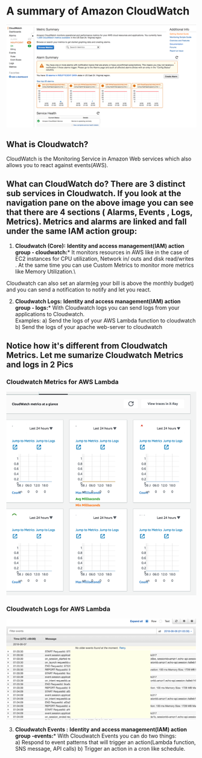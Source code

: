 
# A summary of Amazon CloudWatch 


![Example Cloudwatch Dashboard](https://raw.githubusercontent.com/ravsau/aws-cloudwatch-review/master/cloudwatch.png)

## What is Cloudwatch?
CloudWatch is the Monitoring Service in Amazon Web services which also allows you to react against events(AWS). 

## What can CloudWatch do? There are 3 distinct sub services in Cloudwatch. If you look at the navigation pane on the above image you can see that there are 4 sections ( Alarms, Events , Logs, Metrics). Metrics and alarms are linked and fall under the same IAM action group: 
                

1) **Cloudwatch (Core):** 
**Identity and access management(IAM) action group - cloudwatch:***
It monitors  resources in AWS like in the case of EC2 instances for CPU utilization, Network in/ outs and disk read/writes . At the same time you can use Custom Metrics to monitor more metrics like Memory Utilization.\

Cloudwatch can also set an alarm(eg your bill is above the monthly budget) and you can send a notification to notify and let you react.


2) **Cloudwatch Logs:**
**Identity and access management(IAM) action group - logs:***
With Cloudwatch logs you can send logs from your applications to Cloudwatch.\
Examples:
a) Send the logs of your AWS Lambda function to cloudwatch
b) Send the logs of your apache web-server to cloudwatch 

## Notice how it's different from Cloudwatch Metrics. Let me sumarize Cloudwatch Metrics and logs in 2 Pics

### Cloudwatch Metrics for AWS Lambda

![Lambda Metrics](https://raw.githubusercontent.com/ravsau/aws-cloudwatch-review/master/lambda-metrics.png)

### Cloudwatch Logs for AWS Lambda
![Lambda Logs](https://raw.githubusercontent.com/ravsau/aws-cloudwatch-review/master/lambda-logs.png)

3) **Cloudwatch Events :**
**Identity and access management(IAM) action group -events:***
With Cloudwatch Events you can do two things:\
a) Respond to event patterns that will trigger an action(Lambda function, SNS message, API calls)
b) Trigger an action in a cron like schedule.
